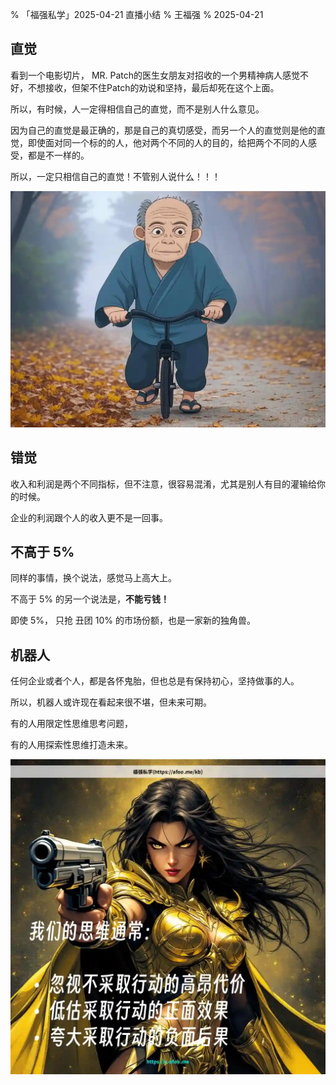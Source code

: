 % 「福强私学」2025-04-21 直播小结
% 王福强
% 2025-04-21

## 直觉

看到一个电影切片， MR. Patch的医生女朋友对招收的一个男精神病人感觉不好，不想接收，但架不住Patch的劝说和坚持，最后却死在这个上面。

所以，有时候，人一定得相信自己的直觉，而不是别人什么意见。 

因为自己的直觉是最正确的，那是自己的真切感受，而另一个人的直觉则是他的直觉，即使面对同一个标的的人，他对两个不同的人的目的，给把两个不同的人感受，都是不一样的。

所以，一定只相信自己的直觉！不管别人说什么！！！

![](./images/old-rider.webp)

## 错觉

收入和利润是两个不同指标，但不注意，很容易混淆，尤其是别人有目的灌输给你的时候。

企业的利润跟个人的收入更不是一回事。


## 不高于 5%

同样的事情，换个说法，感觉马上高大上。

不高于 5% 的另一个说法是，**不能亏钱！**

即使 5%， 只抢 丑团 10% 的市场份额，也是一家新的独角兽。


## 机器人

任何企业或者个人，都是各怀鬼胎，但也总是有保持初心，坚持做事的人。

所以，机器人或许现在看起来很不堪，但未来可期。

有的人用限定性思维思考问题，

有的人用探索性思维打造未来。

![](./images/思维的代价.webp)







